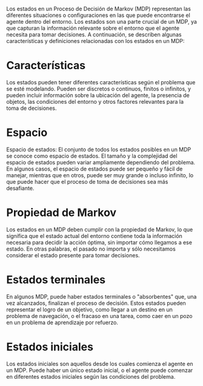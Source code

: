 Los estados en un Proceso de Decisión de Markov (MDP) representan las diferentes situaciones o configuraciones en las que puede encontrarse el agente dentro del entorno. Los estados son una parte crucial de un MDP, ya que capturan la información relevante sobre el entorno que el agente necesita para tomar decisiones. A continuación, se describen algunas características y definiciones relacionadas con los estados en un MDP:

# Características
 
Los estados pueden tener diferentes características según el problema que se esté modelando. Pueden ser discretos o continuos, finitos o infinitos, y pueden incluir información sobre la ubicación del agente, la presencia de objetos, las condiciones del entorno y otros factores relevantes para la toma de decisiones.

# Espacio

Espacio de estados: El conjunto de todos los estados posibles en un MDP se conoce como espacio de estados. El tamaño y la complejidad del espacio de estados pueden variar ampliamente dependiendo del problema. En algunos casos, el espacio de estados puede ser pequeño y fácil de manejar, mientras que en otros, puede ser muy grande o incluso infinito, lo que puede hacer que el proceso de toma de decisiones sea más desafiante.

# Propiedad de Markov
 
Los estados en un MDP deben cumplir con la propiedad de Markov, lo que significa que el estado actual del entorno contiene toda la información necesaria para decidir la acción óptima, sin importar cómo llegamos a ese estado. En otras palabras, el pasado no importa y sólo necesitamos considerar el estado presente para tomar decisiones.

# Estados terminales 

En algunos MDP, puede haber estados terminales o "absorbentes" que, una vez alcanzados, finalizan el proceso de decisión. Estos estados pueden representar el logro de un objetivo, como llegar a un destino en un problema de navegación, o el fracaso en una tarea, como caer en un pozo en un problema de aprendizaje por refuerzo.

# Estados iniciales

Los estados iniciales son aquellos desde los cuales comienza el agente en un MDP. Puede haber un único estado inicial, o el agente puede comenzar en diferentes estados iniciales según las condiciones del problema.